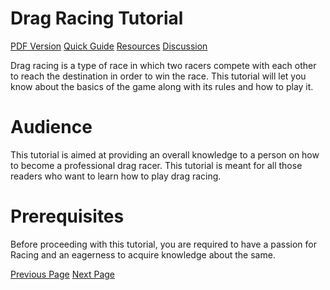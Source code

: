 # Drag Racing Tutorial
[PDF Version](../drag_racing/drag_racing_pdf_version.md)
[Quick Guide](../drag_racing/drag_racing_quick_guide.md)
[Resources](../drag_racing/drag_racing_useful_resources.md)
[Discussion](../drag_racing/drag_racing_discussion.md)

Drag racing is a type of race in which two racers compete with each other to reach the destination in order to win the race. This tutorial will let you know about the basics of the game along with its rules and how to play it.

# Audience
This tutorial is aimed at providing an overall knowledge to a person on how to become a professional drag racer. This tutorial is meant for all those readers who want to learn how to play drag racing.

# Prerequisites
Before proceeding with this tutorial, you are required to have a passion for Racing and an eagerness to acquire knowledge about the same.


[Previous Page](../drag_racing/index.md) [Next Page](../drag_racing/drag_racing_overview.md) 
